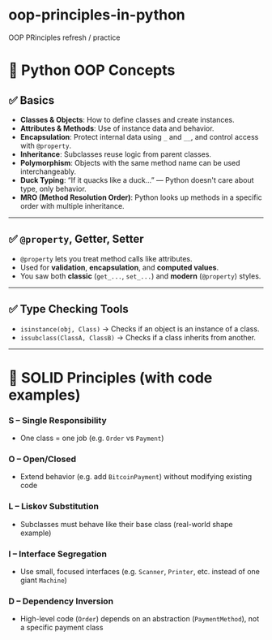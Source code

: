 # oop-principles-in-python

OOP PRinciples refresh / practice

# 🐍 Python OOP Concepts

## ✅ Basics

- **Classes & Objects**: How to define classes and create instances.
- **Attributes & Methods**: Use of instance data and behavior.
- **Encapsulation**: Protect internal data using `_` and `__`, and control access with `@property`.
- **Inheritance**: Subclasses reuse logic from parent classes.
- **Polymorphism**: Objects with the same method name can be used interchangeably.
- **Duck Typing**: “If it quacks like a duck…” — Python doesn't care about type, only behavior.
- **MRO (Method Resolution Order)**: Python looks up methods in a specific order with multiple inheritance.

---

## ✅ `@property`, Getter, Setter

- `@property` lets you treat method calls like attributes.
- Used for **validation**, **encapsulation**, and **computed values**.
- You saw both **classic** (`get_...`, `set_...`) and **modern** (`@property`) styles.

---

## ✅ Type Checking Tools

- `isinstance(obj, Class)` → Checks if an object is an instance of a class.
- `issubclass(ClassA, ClassB)` → Checks if a class inherits from another.

---

# 🧱 SOLID Principles (with code examples)

### **S – Single Responsibility**

- One class = one job (e.g. `Order` vs `Payment`)

### **O – Open/Closed**

- Extend behavior (e.g. add `BitcoinPayment`) without modifying existing code

### **L – Liskov Substitution**

- Subclasses must behave like their base class (real-world shape example)

### **I – Interface Segregation**

- Use small, focused interfaces (e.g. `Scanner`, `Printer`, etc. instead of one giant `Machine`)

### **D – Dependency Inversion**

- High-level code (`Order`) depends on an abstraction (`PaymentMethod`), not a specific payment class

